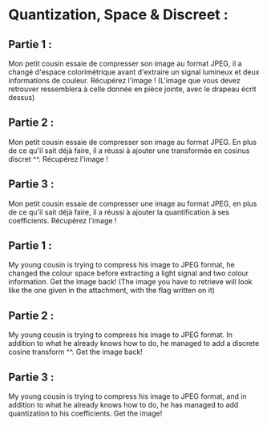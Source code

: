 # Quantization, Space & Discreet :

## Partie 1 :

Mon petit cousin essaie de compresser son image au format JPEG, il a changé d'espace colorimétrique avant d'extraire un signal lumineux et deux informations de couleur. Récupérez l'image !
(L'image que vous devez retrouver ressemblera à celle donnée en pièce jointe, avec le drapeau écrit dessus)

## Partie 2 :

Mon petit cousin essaie de compresser son image au format JPEG. En plus de ce qu'il sait déjà faire, il a réussi à ajouter une transformée en cosinus discret ^^. Récupérez l'image !

## Partie 3 :

Mon petit cousin essaie de compresser une image au format JPEG, en plus de ce qu'il sait déjà faire, il a réussi à ajouter la quantification à ses coefficients. 
Récupérez l'image !

##

## Partie 1 :

My young cousin is trying to compress his image to JPEG format, he changed the colour space before extracting a light signal and two colour information. Get the image back!
(The image you have to retrieve will look like the one given in the attachment, with the flag written on it)

## Partie 2 :

My young cousin is trying to compress his image to JPEG format. In addition to what he already knows how to do, he managed to add a discrete cosine transform ^^. Get the image back!

## Partie 3 :

My young cousin is trying to compress his image to JPEG format, and in addition to what he already knows how to do, he has managed to add quantization to his coefficients. 
Get the image!
